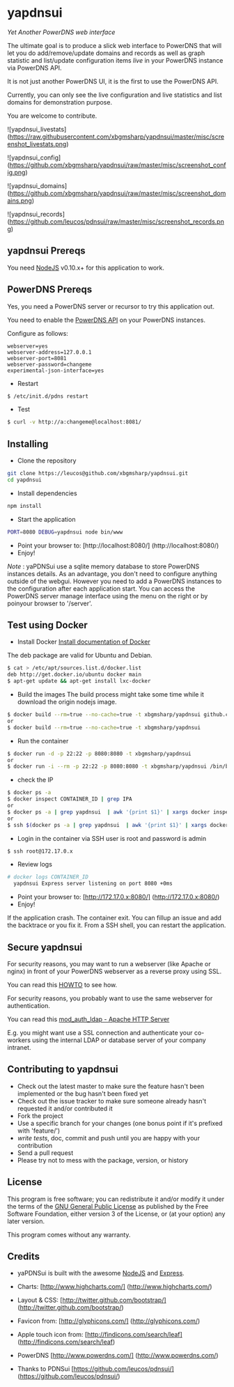 yapdnsui
========

*Yet Another PowerDNS web interface*

The ultimate goal is to produce a slick web interface to PowerDNS that
will let you do add/remove/update domains and records as well as graph 
statistic and list/update configuration items *live* in your PowerDNS instance via PowerDNS API.

It is not just another PowerDNS UI, it is the first to use the PowerDNS API.

Currently, you can only see the live configuration and live statistics and list domains for demonstration purpose.

You are welcome to contribute.

![yapdnsui_livestats]
(https://raw.githubusercontent.com/xbgmsharp/yapdnsui/master/misc/screenshot_livestats.png)

![yapdnsui_config]
(https://github.com/xbgmsharp/yapdnsui/raw/master/misc/screenshot_config.png)

![yapdnsui_domains]
(https://github.com/xbgmsharp/yapdnsui/raw/master/misc/screenshot_domains.png)

![yapdnsui_records]
(https://github.com/leucos/pdnsui/raw/master/misc/screenshot_records.png)

yapdnsui Prereqs
----------------

You need [NodeJS](http://nodejs.org) v0.10.x+ for this application to work.

PowerDNS Prereqs
----------------
Yes, you need a PowerDNS server or recursor to try this application out.

You need to enable the [PowerDNS API](https://github.com/PowerDNS/pdnsapi) on your PowerDNS instances.

Configure as follows:
```
webserver=yes
webserver-address=127.0.0.1
webserver-port=8081
webserver-password=changeme
experimental-json-interface=yes
```

* Restart
```bash
$ /etc/init.d/pdns restart
```

* Test
```bash
$ curl -v http://a:changeme@localhost:8081/
```

Installing
----------

* Clone the repository

```bash
git clone https://leucos@github.com/xbgmsharp/yapdnsui.git
cd yapdnsui
```

* Install dependencies

```bash
npm install
```

* Start the application 

```bash
PORT=8080 DEBUG=yapdnsui node bin/www
```

* Point your browser to: [http://localhost:8080/] (http://localhost:8080/)
* Enjoy!

_Note_ : yaPDNSui use a sqlite memory database to store PowerDNS instances details.
As an advantage, you don't need to configure anything outside of the webgui.
However you need to add a PowerDNS instances to the configuration after each application start.
You can access the PowerDNS server manage interface using the menu on the right or by poinyour browser to '/server'.

Test using Docker
-----------------

* Install Docker
[Install documentation of Docker](https://docs.docker.com/installation/)

The deb package are valid for Ubuntu and Debian.

```bash
$ cat > /etc/apt/sources.list.d/docker.list
deb http://get.docker.io/ubuntu docker main
$ apt-get update && apt-get install lxc-docker
```

* Build the images
The build process might take some time while it download the origin nodejs image.

```bash
$ docker build --rm=true --no-cache=true -t xbgmsharp/yapdnsui github.com/xbgmsharp/yapdnsui.git
or
$ docker build --rm=true --no-cache=true -t xbgmsharp/yapdnsui
```

* Run the container
```bash
$ docker run -d -p 22:22 -p 8080:8080 -t xbgmsharp/yapdnsui
or
$ docker run -i --rm -p 22:22 -p 8080:8080 -t xbgmsharp/yapdnsui /bin/bash
```

* check the IP
```bash
$ docker ps -a
$ docker inspect CONTAINER_ID | grep IPA
or
$ docker ps -a | grep yapdnsui  | awk '{print $1}' | xargs docker inspect | grep IPAddress
or
$ ssh $(docker ps -a | grep yapdnsui  | awk '{print $1}' | xargs docker inspect | grep IPAddress | awk '{print $2}' | tr -d '"' | tr -d ',' )
```

* Login in the container via SSH
user is root and password is admin
```bash
$ ssh root@172.17.0.x
```

* Review logs
```bash
# docker logs CONTAINER_ID
  yapdnsui Express server listening on port 8080 +0ms
```

* Point your browser to: [http://172.17.0.x:8080/] (http://172.17.0.x:8080/)
* Enjoy!

If the application crash. The container exit.
You can fillup an issue and add the backtrace or you fix it.
From a SSH shell, you can restart the application.

Secure yapdnsui
---------------

For security reasons, you may want to run a webserver (like Apache or nginx) in front of your PowerDNS webserver as a reverse proxy using SSL.

You can read this [HOWTO](http://blog.nachtarbeiter.net/2010/02/16/monitoring-powerdns-via-the-internal-web-server/) to see how.

For security reasons, you probably want to use the same webserver for authentication.

You can read this [mod_auth_ldap - Apache HTTP Server](httpd.apache.org/docs/2.0/mod/mod_auth_ldap.html)

E.g. you might want use a SSL connection and authenticate your co-workers using the internal LDAP or database server of your company intranet.

Contributing to yapdnsui
------------------------

* Check out the latest master to make sure the feature hasn't been implemented or the bug hasn't been fixed yet
* Check out the issue tracker to make sure someone already hasn't requested it and/or contributed it
* Fork the project
* Use a specific branch for your changes (one bonus point if it's prefixed with 'feature/') 
* _write tests_, doc, commit and push until you are happy with your contribution
* Send a pull request
* Please try not to mess with the package, version, or history

License
-------

This program is free software; you can redistribute it and/or modify it under the terms of the [GNU General Public License](http://www.gnu.org/licenses/gpl.html) as published by the Free Software Foundation, either version 3 of the License, or (at your option) any later version.

This program comes without any warranty.

Credits
-------

* yaPDNSui is built with the awesome [NodeJS](http://nodejs.org) and [Express](http://expressjs.com).

* Charts: [http://www.highcharts.com/] (http://www.highcharts.com/)

* Layout & CSS: [http://twitter.github.com/bootstrap/] (http://twitter.github.com/bootstrap/)

* Favicon from: [http://glyphicons.com/] (http://glyphicons.com/)

* Apple touch icon from: [http://findicons.com/search/leaf] (http://findicons.com/search/leaf)

* PowerDNS [http://www.powerdns.com/] (http://www.powerdns.com/)

* Thanks to PDNSui [https://github.com/leucos/pdnsui/] (https://github.com/leucos/pdnsui/)
